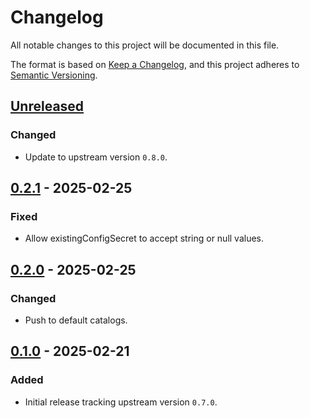 # Changelog

All notable changes to this project will be documented in this file.

The format is based on [Keep a Changelog](https://keepachangelog.com/en/1.0.0/),
and this project adheres to [Semantic Versioning](https://semver.org/spec/v2.0.0.html).

## [Unreleased]

### Changed

- Update to upstream version `0.8.0`.

## [0.2.1] - 2025-02-25

### Fixed

- Allow existingConfigSecret to accept string or null values.

## [0.2.0] - 2025-02-25

### Changed

- Push to default catalogs.

## [0.1.0] - 2025-02-21

### Added

- Initial release tracking upstream version `0.7.0`.

[Unreleased]: https://github.com/giantswarm/cloud-provider-proxmox-app/compare/v0.2.1...HEAD
[0.2.1]: https://github.com/giantswarm/cloud-provider-proxmox-app/compare/v0.2.0...v0.2.1
[0.2.0]: https://github.com/giantswarm/cloud-provider-proxmox-app/compare/v0.1.0...v0.2.0
[0.1.0]: https://github.com/giantswarm/cloud-provider-proxmox-app/releases/tag/v0.1.0
